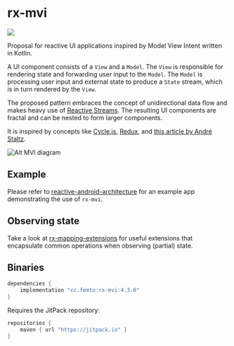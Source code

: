 # rx-mvi

[![](https://jitpack.io/v/cc.femto/rx-mvi.svg)](https://jitpack.io/#cc.femto/rx-mvi)

Proposal for reactive UI applications inspired by Model View Intent written in Kotlin.

A UI component consists of a `View` and a `Model`. The `View` is responsible for
rendering state and forwarding user input to the `Model`. The `Model` is
processing user input and external state to produce a `State` stream, which
is in turn rendered by the `View`.

The proposed pattern embraces the concept of unidirectional data flow and makes
heavy use of [Reactive Streams](http://reactivex.io/).
The resulting UI components are fractal and can be nested to form larger components.

It is inspired by concepts like
[Cycle.js](https://cycle.js.org/),
[Redux](https://redux.js.org/), and
[this article by André Staltz](https://staltz.com/unidirectional-user-interface-architectures.html).

![Alt MVI diagram](./docs/mvi_diagram.png)

## Example
Please refer to [reactive-android-architecture](https://github.com/hpost/reactive-android-architecture)
for an example app demonstrating the use of `rx-mvi`.


## Observing state
Take a look at [rx-mapping-extensions](https://github.com/hpost/rx-mapping-extensions)
for useful extensions that encapsulate common operations when observing (partial) state.


## Binaries
```gradle
dependencies {
    implementation "cc.femto:rx-mvi:4.3.0"
}
```

Requires the JitPack repository:
```gradle
repositories {
    maven { url "https://jitpack.io" }
}
```
